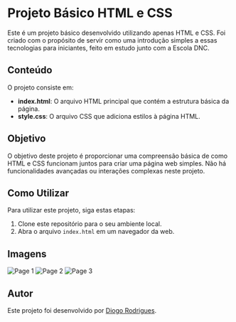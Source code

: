 # Projeto Básico HTML e CSS

Este é um projeto básico desenvolvido utilizando apenas HTML e CSS. Foi criado com o propósito de servir como uma introdução simples a essas tecnologias para iniciantes, feito em estudo junto com a Escola DNC.

## Conteúdo

O projeto consiste em:

- **index.html**: O arquivo HTML principal que contém a estrutura básica da página.
- **style.css**: O arquivo CSS que adiciona estilos à página HTML.

## Objetivo

O objetivo deste projeto é proporcionar uma compreensão básica de como HTML e CSS funcionam juntos para criar uma página web simples. Não há funcionalidades avançadas ou interações complexas neste projeto.

## Como Utilizar

Para utilizar este projeto, siga estas etapas:

1. Clone este repositório para o seu ambiente local.
2. Abra o arquivo `index.html` em um navegador da web.

## Imagens
![Page 1](https://github.com/odiogorodriigues/BootcampDNC/assets/125144716/1ab11077-e1fd-4be5-8a1f-8f2d332ec482)
![Page 2](https://github.com/odiogorodriigues/BootcampDNC/assets/125144716/64f2d78f-95e9-4f70-b856-d72ab4a0f6b9)
![Page 3](https://github.com/odiogorodriigues/BootcampDNC/assets/125144716/60f8d5d7-29af-44f2-b6c3-2cd21b9a0f30)


## Autor

Este projeto foi desenvolvido por [Diogo Rodrigues](github.com/odiogorodriigues).

